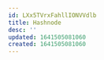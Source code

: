 ```yaml
---
id: LXx5TVrxFahllIONVVdlb
title: Hashnode
desc: ''
updated: 1641505081060
created: 1641505081060
---
```



